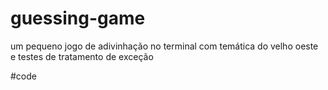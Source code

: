 # guessing-game
um pequeno jogo de adivinhação no terminal com temática do velho oeste e testes de tratamento de exceção

#code
